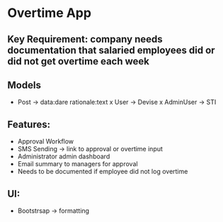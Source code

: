 # Overtime App

## Key Requirement: company needs documentation that salaried employees did or did not get overtime each week

## Models
- Post -> data:dare rationale:text
x User -> Devise
x AdminUser -> STI

## Features:
- Approval Workflow
- SMS Sending -> link to approval or overtime input
- Administrator admin dashboard
- Email summary to managers for approval
- Needs to be documented if employee did not log overtime

## UI:
- Bootstrsap -> formatting